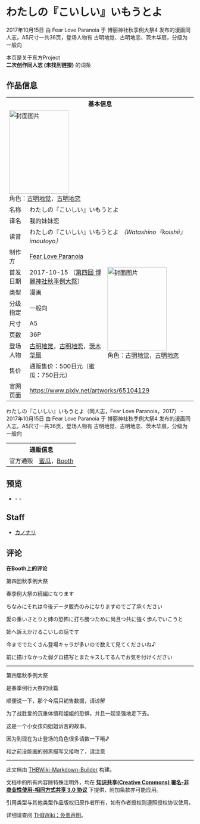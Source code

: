 # わたしの『こいしい』いもうとよ

<!-- source html: G:\repos\THBWiki-Markdown-Builder\THBWikiMarkdown\Temp\main\5\56\ns0%3A%E3%82%8F%E3%81%9F%E3%81%97%E3%81%AE%E3%80%8E%E3%81%93%E3%81%84%E3%81%97%E3%81%84%E3%80%8F%E3%81%84%E3%82%82%E3%81%86%E3%81%A8%E3%82%88.html -->

2017年10月15日 由 Fear Love Paranoia 于 博丽神社秋季例大祭4 发布的漫画同人志，A5尺寸一共36页，登场人物有 古明地觉、古明地恋、茨木华扇，分级为 一般向

本页是关于东方Project  
 **二次创作同人志 (未找到链接)** 的词条

## 作品信息

<table><tbody><tr><th colspan="3">基本信息</th></tr><tr><td class="cover-artwork-mobile" colspan="2"><a href="./文件-わたしの『こいしい』いもうとよ封面.jpg.md" class="image" title="封面图片"><img alt="封面图片" src="https://upload.thwiki.cc/thumb/0/00/%E3%82%8F%E3%81%9F%E3%81%97%E3%81%AE%E3%80%8E%E3%81%93%E3%81%84%E3%81%97%E3%81%84%E3%80%8F%E3%81%84%E3%82%82%E3%81%86%E3%81%A8%E3%82%88%E5%B0%81%E9%9D%A2.jpg/159px-%E3%82%8F%E3%81%9F%E3%81%97%E3%81%AE%E3%80%8E%E3%81%93%E3%81%84%E3%81%97%E3%81%84%E3%80%8F%E3%81%84%E3%82%82%E3%81%86%E3%81%A8%E3%82%88%E5%B0%81%E9%9D%A2.jpg" decoding="async" loading="lazy" width="159" height="224" srcset="https://upload.thwiki.cc/thumb/0/00/%E3%82%8F%E3%81%9F%E3%81%97%E3%81%AE%E3%80%8E%E3%81%93%E3%81%84%E3%81%97%E3%81%84%E3%80%8F%E3%81%84%E3%82%82%E3%81%86%E3%81%A8%E3%82%88%E5%B0%81%E9%9D%A2.jpg/239px-%E3%82%8F%E3%81%9F%E3%81%97%E3%81%AE%E3%80%8E%E3%81%93%E3%81%84%E3%81%97%E3%81%84%E3%80%8F%E3%81%84%E3%82%82%E3%81%86%E3%81%A8%E3%82%88%E5%B0%81%E9%9D%A2.jpg 1.5x, https://upload.thwiki.cc/thumb/0/00/%E3%82%8F%E3%81%9F%E3%81%97%E3%81%AE%E3%80%8E%E3%81%93%E3%81%84%E3%81%97%E3%81%84%E3%80%8F%E3%81%84%E3%82%82%E3%81%86%E3%81%A8%E3%82%88%E5%B0%81%E9%9D%A2.jpg/318px-%E3%82%8F%E3%81%9F%E3%81%97%E3%81%AE%E3%80%8E%E3%81%93%E3%81%84%E3%81%97%E3%81%84%E3%80%8F%E3%81%84%E3%82%82%E3%81%86%E3%81%A8%E3%82%88%E5%B0%81%E9%9D%A2.jpg 2x" data-file-width="728" data-file-height="1024"></a><div class="cover-char">角色：<a href="./古明地觉.md" title="古明地觉">古明地觉</a>，<a href="./古明地恋.md" title="古明地恋">古明地恋</a></div></td>
</tr><tr><td class="label">名称</td><td colspan="2"> わたしの『こいしい』いもうとよ </td></tr><tr><td class="label">译名</td><td colspan="2"> 我的妹妹恋 </td></tr><tr><td class="label">读音</td><td colspan="2"> わたしの『こいしい』いもうとよ <i>（Watashino『koishii』imoutoyo）</i> </td></tr><tr><td class="label">制作方</td><td><a href="./Fear_Love_Paranoia.md" title="Fear Love Paranoia">Fear Love Paranoia</a></td><td class="cover-artwork" rowspan="8" style="min-width:224px;"><a href="./文件-わたしの『こいしい』いもうとよ封面.jpg.md" class="image" title="封面图片"><img alt="封面图片" src="https://upload.thwiki.cc/thumb/0/00/%E3%82%8F%E3%81%9F%E3%81%97%E3%81%AE%E3%80%8E%E3%81%93%E3%81%84%E3%81%97%E3%81%84%E3%80%8F%E3%81%84%E3%82%82%E3%81%86%E3%81%A8%E3%82%88%E5%B0%81%E9%9D%A2.jpg/159px-%E3%82%8F%E3%81%9F%E3%81%97%E3%81%AE%E3%80%8E%E3%81%93%E3%81%84%E3%81%97%E3%81%84%E3%80%8F%E3%81%84%E3%82%82%E3%81%86%E3%81%A8%E3%82%88%E5%B0%81%E9%9D%A2.jpg" decoding="async" loading="lazy" width="159" height="224" srcset="https://upload.thwiki.cc/thumb/0/00/%E3%82%8F%E3%81%9F%E3%81%97%E3%81%AE%E3%80%8E%E3%81%93%E3%81%84%E3%81%97%E3%81%84%E3%80%8F%E3%81%84%E3%82%82%E3%81%86%E3%81%A8%E3%82%88%E5%B0%81%E9%9D%A2.jpg/239px-%E3%82%8F%E3%81%9F%E3%81%97%E3%81%AE%E3%80%8E%E3%81%93%E3%81%84%E3%81%97%E3%81%84%E3%80%8F%E3%81%84%E3%82%82%E3%81%86%E3%81%A8%E3%82%88%E5%B0%81%E9%9D%A2.jpg 1.5x, https://upload.thwiki.cc/thumb/0/00/%E3%82%8F%E3%81%9F%E3%81%97%E3%81%AE%E3%80%8E%E3%81%93%E3%81%84%E3%81%97%E3%81%84%E3%80%8F%E3%81%84%E3%82%82%E3%81%86%E3%81%A8%E3%82%88%E5%B0%81%E9%9D%A2.jpg/318px-%E3%82%8F%E3%81%9F%E3%81%97%E3%81%AE%E3%80%8E%E3%81%93%E3%81%84%E3%81%97%E3%81%84%E3%80%8F%E3%81%84%E3%82%82%E3%81%86%E3%81%A8%E3%82%88%E5%B0%81%E9%9D%A2.jpg 2x" data-file-width="728" data-file-height="1024"></a><div class="cover-char">角色：<a href="./古明地觉.md" title="古明地觉">古明地觉</a>，<a href="./古明地恋.md" title="古明地恋">古明地恋</a></div></td>
</tr><tr><td class="label">首发日期</td><td>2017-10-15&#160;（<a href="/展会作品列表?e=%E5%8D%9A%E4%B8%BD%E7%A5%9E%E7%A4%BE%E7%A7%8B%E5%AD%A3%E4%BE%8B%E5%A4%A7%E7%A5%AD%234">第四回 博麗神社秋季例大祭</a>）</td></tr><tr><td class="label">类型</td><td>漫画</td></tr><tr><td class="label">分级指定</td><td>一般向</td></tr><tr><td class="label">尺寸</td><td>A5</td></tr><tr><td class="label">页数</td><td>36P</td></tr><tr><td class="label">登场人物</td><td><a href="./古明地觉.md" title="古明地觉">古明地觉</a>，<a href="./古明地恋.md" title="古明地恋">古明地恋</a>，<a href="./茨木华扇.md" title="茨木华扇">茨木华扇</a></td></tr><tr><td class="label">售价</td><td>通贩售价：500日元（蜜瓜：750日元）</td></tr>
<tr><td class="label">官网页面</td><td colspan="2"><a rel="nofollow" class="external free" href="https://www.pixiv.net/artworks/65104129">https://www.pixiv.net/artworks/65104129</a></td></tr></tbody></table>

わたしの『こいしい』いもうとよ（同人志，Fear Love Paranoia，2017） - 2017年10月15日 由 Fear Love Paranoia 于 博丽神社秋季例大祭4 发布的漫画同人志，A5尺寸一共36页，登场人物有 古明地觉、古明地恋、茨木华扇，分级为 一般向

<table><tbody><tr><th colspan="3">通贩信息</th></tr><tr><td class="label">官方通贩</td><td colspan="2"><a rel="nofollow" class="external text" href="https://www.melonbooks.co.jp/detail/detail.php?product_id=651734">蜜瓜</a>，<a rel="nofollow" class="external text" href="https://kanomori.booth.pm/items/684009">Booth</a></td></tr></tbody></table>



## 预览
- [](./文件-わたしの『こいしい』いもうとよ预览图1.jpg.md)- [](./文件-わたしの『こいしい』いもうとよ预览图2.jpg.md)- [](./文件-わたしの『こいしい』いもうとよ预览图3.jpg.md)


## Staff
- [カノナリ](./カノナリ.md)


## 评论

  
 **在Booth上的评论**   

第四回秋季例大祭  

春季例大祭の続編になります  

ちなみにそれは今後データ販売のみになりますのでご了承ください  

愛の重いさとりと姉の恐怖に打ち勝つために尚且つ共に強く歩んでいこうと  

姉へ訴えかけるこいしの話です  

今まででたくさん登場キャラが多いので数えて見てくださいね♪  

前に描けなかった弱グロ描写とまたキスしてるんでお気を付けください  

  

___

  
第四届秋季例大祭  

是春季例行大祭的续篇  

顺便说一下，那个今后只销售数据，请谅解  

为了战胜爱的沉重体悟和姐姐的恐惧，并且一起坚强地走下去。  

这是一个小女孩向姐姐诉苦的故事。  

因为到现在为止登场的角色很多请数一下哦♪  

和之前没能画的弱黑描写又接吻了，请注意
  


  
  

  





---

此文档由 [THBWiki-Markdown-Builder](https://github.com/Delsin-Yu/THBWiki-Markdown-Builder) 构建。

文档中的所有内容除特殊注明外，均在 [**知识共享(Creative Commons) 署名-非商业性使用-相同方式共享 3.0 协议**](https://creativecommons.org/licenses/by-sa/3.0/deed.zh-hans) 下提供，附加条款亦可能应用。

引用类型与其他类型作品版权归原作者所有，如有作者授权则遵照授权协议使用。

详细请查阅 [THBWiki：免责声明](https://thbwiki.cc/THBWiki:%E5%85%8D%E8%B4%A3%E5%A3%B0%E6%98%8E)。

